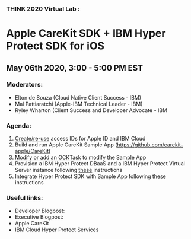 ### THINK 2020 Virtual Lab :

# Apple CareKit SDK + IBM Hyper Protect SDK for iOS

## May 06th 2020, 3:00 - 5:00 PM EST

### Moderators:

- Elton de Souza (Cloud Native Client Success - IBM)
- Mal Pattiaratchi (Apple-IBM Technical Leader - IBM)
- Ryley Wharton (Client Success and Developer Advocate - IBM

### Agenda:

1. [Create/re-use](docs/1_accounts.md) access IDs for Apple ID and IBM Cloud
2. Build and run Apple CareKit Sample App (<https://github.com/carekit-apple/CareKit>)
3. [Modify or add an OCKTask](docs/2_modify_ocktask.md) to modify the Sample App
4. Provision a IBM Hyper Protect DBaaS and a IBM Hyper Protect Virtual Server instance following [these](docs/3_deploy_hyper_protect_services.md) instructions
5. Integrate Hyper Protect SDK with Sample App following [these](docs/4_integrate_CareKitHyperProtectSDK_tutorial.md) instructions

### Useful links:

- Developer Blogpost:
- Executive Blogpost:
- Apple CareKit
- IBM Cloud Hyper Protect Services
